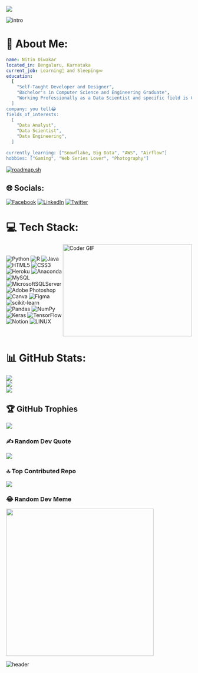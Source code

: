 [![](https://visitcount.itsvg.in/api?id=Nitin-Diwakar&icon=5&color=5)](https://visitcount.itsvg.in)

<!-- Proudly created with GPRM ( https://gprm.itsvg.in ) -->
![intro](https://github.com/Nitin-Diwakar/Nitin-Diwakar/assets/72300414/dba01877-430c-42c3-b6c4-9e14c5102be8)


# 💫 About Me:
```yaml
name: Nitin Diwakar
located_in: Bengaluru, Karnataka
current_job: Learning📝 and Sleeping💤
education:
  [
    "Self-Taught Developer and Designer",
    "Bachelor's in Computer Science and Engineering Graduate",
    "Working Professionally as a Data Scientist and specific field is Computer Vision
  ]
company: you tell😂
fields_of_interests:
  [
    "Data Analyst",
    "Data Scientist",
    "Data Engineering",
  ]
  
currently_learning: ["Snowflake, Big Data", "AWS", "Airflow"]
hobbies: ["Gaming", "Web Series Lover", "Photography"]
```

[![roadmap.sh](https://roadmap.sh/card/wide/68bfbfe50f364a5c6ef734e5?variant=dark)](https://roadmap.sh)

## 🌐 Socials:
[![Facebook](https://img.shields.io/badge/Facebook-%231877F2.svg?logo=Facebook&logoColor=white)](https://facebook.com/nitin.diwakar.9231) [![LinkedIn](https://img.shields.io/badge/LinkedIn-%230077B5.svg?logo=linkedin&logoColor=white)](https://linkedin.com/in/diwakarnitin) [![Twitter](https://img.shields.io/badge/Twitter-%231DA1F2.svg?logo=Twitter&logoColor=white)](https://twitter.com/NitinDi37789650) 

# 💻 Tech Stack:
<img align="right" alt="Coder GIF" height=250 width=350 src="https://thumbs.gfycat.com/EvilNextDevilfish-small.gif" /><br>

![Python](https://img.shields.io/badge/python-3670A0?style=for-the-badge&logo=python&logoColor=ffdd54) ![R](https://img.shields.io/badge/r-%23276DC3.svg?style=for-the-badge&logo=r&logoColor=white) ![Java](https://img.shields.io/badge/java-%23ED8B00.svg?style=for-the-badge&logo=java&logoColor=white) ![HTML5](https://img.shields.io/badge/html5-%23E34F26.svg?style=for-the-badge&logo=html5&logoColor=white) ![CSS3](https://img.shields.io/badge/css3-%231572B6.svg?style=for-the-badge&logo=css3&logoColor=white) ![Heroku](https://img.shields.io/badge/heroku-%23430098.svg?style=for-the-badge&logo=heroku&logoColor=white) ![Anaconda](https://img.shields.io/badge/Anaconda-%2344A833.svg?style=for-the-badge&logo=anaconda&logoColor=white) ![MySQL](https://img.shields.io/badge/mysql-%2300f.svg?style=for-the-badge&logo=mysql&logoColor=white) ![MicrosoftSQLServer](https://img.shields.io/badge/Microsoft%20SQL%20Sever-CC2927?style=for-the-badge&logo=microsoft%20sql%20server&logoColor=white) ![Adobe Photoshop](https://img.shields.io/badge/adobephotoshop-%2331A8FF.svg?style=for-the-badge&logo=adobephotoshop&logoColor=white) ![Canva](https://img.shields.io/badge/Canva-%2300C4CC.svg?style=for-the-badge&logo=Canva&logoColor=white) 	![Figma](https://img.shields.io/badge/figma-%23F24E1E.svg?style=for-the-badge&logo=figma&logoColor=white) ![scikit-learn](https://img.shields.io/badge/scikit--learn-%23F7931E.svg?style=for-the-badge&logo=scikit-learn&logoColor=white) ![Pandas](https://img.shields.io/badge/pandas-%23150458.svg?style=for-the-badge&logo=pandas&logoColor=white) ![NumPy](https://img.shields.io/badge/numpy-%23013243.svg?style=for-the-badge&logo=numpy&logoColor=white) ![Keras](https://img.shields.io/badge/Keras-%23D00000.svg?style=for-the-badge&logo=Keras&logoColor=white) ![TensorFlow](https://img.shields.io/badge/TensorFlow-%23FF6F00.svg?style=for-the-badge&logo=TensorFlow&logoColor=white) ![Notion](https://img.shields.io/badge/Notion-%23000000.svg?style=for-the-badge&logo=notion&logoColor=white) ![LINUX](https://img.shields.io/badge/Linux-FCC624?style=for-the-badge&logo=linux&logoColor=black)

<br>

# 📊 GitHub Stats:
![](https://github-readme-stats.vercel.app/api?username=Nitin-Diwakar&theme=merko&hide_border=false&include_all_commits=true&count_private=false)<br/>
![](https://github-readme-streak-stats.herokuapp.com/?user=Nitin-Diwakar&theme=merko&hide_border=false)<br/>
![](https://github-readme-stats.vercel.app/api/top-langs/?username=Nitin-Diwakar&theme=merko&hide_border=false&include_all_commits=true&count_private=false&layout=compact)

## 🏆 GitHub Trophies
![](https://github-profile-trophy.vercel.app/?username=Nitin-Diwakar&theme=radical&no-frame=false&no-bg=false&margin-w=4)

### ✍️ Random Dev Quote
![](https://quotes-github-readme.vercel.app/api?type=horizontal&theme=radical)

### 🔝 Top Contributed Repo
![](https://github-contributor-stats.vercel.app/api?username=Nitin-Diwakar&limit=5&theme=radical&combine_all_yearly_contributions=true)

### 😂 Random Dev Meme
<img src='https://randommeme-five.vercel.app/' style="height: 400px;"/>

![header](https://capsule-render.vercel.app/api?type=waving&color=random&height=100&width=3220&section=footer)
